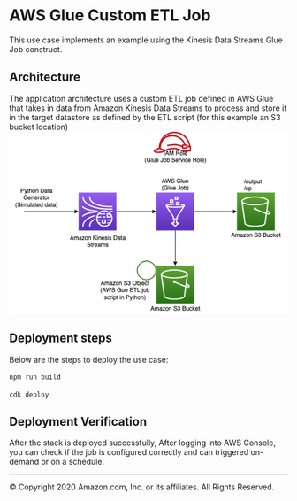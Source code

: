 # AWS Glue Custom ETL Job

This use case implements an example using the Kinesis Data Streams Glue Job construct.

## Architecture

The application architecture uses a custom ETL job defined in AWS Glue that takes in data from Amazon Kinesis Data Streams to
process and store it in the target datastore as defined by the ETL script (for this example an S3 bucket location)
![Architecture Diagram](architecture.png)

## Deployment steps

Below are the steps to deploy the use case:

```
npm run build

cdk deploy

```

## Deployment Verification

After the stack is deployed successfully, After logging into AWS Console, you can check if the job is configured correctly and can triggered on-demand or on a schedule.

---

&copy; Copyright 2020 Amazon.com, Inc. or its affiliates. All Rights Reserved.
